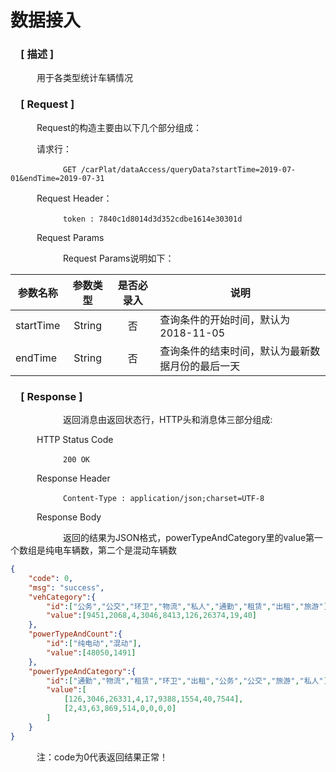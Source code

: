 # 数据接入

### &ensp;&ensp;[ 描述 ]

&ensp;&ensp;&ensp;&ensp;&ensp;&ensp;用于各类型统计车辆情况

### &ensp;&ensp;[ Request ]
&ensp;&ensp;&ensp;&ensp;&ensp;&ensp;Request的构造主要由以下几个部分组成：

&ensp;&ensp;&ensp;&ensp;&ensp;&ensp;请求行：

&ensp;&ensp;&ensp;&ensp;&ensp;&ensp;&ensp;&ensp;&ensp;&ensp;&ensp;&ensp;`GET /carPlat/dataAccess/queryData?startTime=2019-07-01&endTime=2019-07-31`

&ensp;&ensp;&ensp;&ensp;&ensp;&ensp;Request Header：


&ensp;&ensp;&ensp;&ensp;&ensp;&ensp;&ensp;&ensp;&ensp;&ensp;&ensp;&ensp;`token : 7840c1d8014d3d352cdbe1614e30301d`

&ensp;&ensp;&ensp;&ensp;&ensp;&ensp;Request Params

&ensp;&ensp;&ensp;&ensp;&ensp;&ensp;&ensp;&ensp;&ensp;&ensp;&ensp;&ensp;Request Params说明如下：

参数名称|参数类型|是否必录入|说明
--|:--:|:--:|--
startTime | String | 否 | 查询条件的开始时间，默认为2018-11-05
endTime | String | 否 | 查询条件的结束时间，默认为最新数据月份的最后一天


### &ensp;&ensp;[ Response ]
&ensp;&ensp;&ensp;&ensp;&ensp;&ensp;&ensp;&ensp;&ensp;&ensp;&ensp;&ensp;返回消息由返回状态行，HTTP头和消息体三部分组成:

&ensp;&ensp;&ensp;&ensp;&ensp;&ensp;HTTP Status Code

&ensp;&ensp;&ensp;&ensp;&ensp;&ensp;&ensp;&ensp;&ensp;&ensp;&ensp;&ensp;`200 OK`

&ensp;&ensp;&ensp;&ensp;&ensp;&ensp;Response Header

&ensp;&ensp;&ensp;&ensp;&ensp;&ensp;&ensp;&ensp;&ensp;&ensp;&ensp;&ensp;`Content-Type : application/json;charset=UTF-8`

&ensp;&ensp;&ensp;&ensp;&ensp;&ensp;Response Body

&ensp;&ensp;&ensp;&ensp;&ensp;&ensp;&ensp;&ensp;&ensp;&ensp;&ensp;&ensp;返回的结果为JSON格式，powerTypeAndCategory里的value第一个数组是纯电车辆数，第二个是混动车辆数

``` json
{
	"code": 0,
	"msg": "success",
	"vehCategory":{
		"id":["公务","公交","环卫","物流","私人","通勤","租赁","出租","旅游"],
		"value":[9451,2068,4,3046,8413,126,26374,19,40]
	},
	"powerTypeAndCount":{
		"id":["纯电动","混动"],
		"value":[48050,1491]
	},
	"powerTypeAndCategory":{
		"id":["通勤","物流","租赁","环卫","出租","公务","公交","旅游","私人"],
		"value":[
			[126,3046,26331,4,17,9388,1554,40,7544],
			[2,43,63,869,514,0,0,0,0]
		]
	}
}
```

&ensp;&ensp;&ensp;&ensp;&ensp;&ensp;注：code为0代表返回结果正常！
